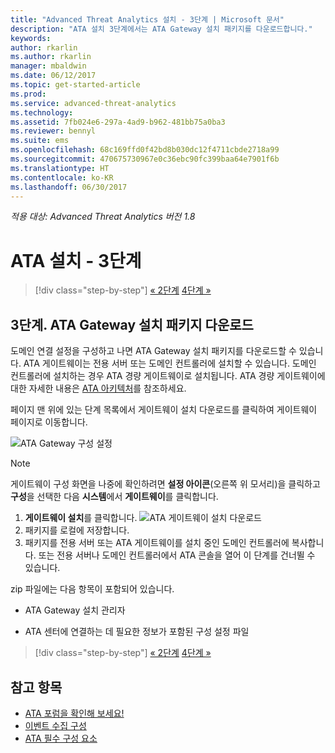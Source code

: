 ```yaml
---
title: "Advanced Threat Analytics 설치 - 3단계 | Microsoft 문서"
description: "ATA 설치 3단계에서는 ATA Gateway 설치 패키지를 다운로드합니다."
keywords: 
author: rkarlin
ms.author: rkarlin
manager: mbaldwin
ms.date: 06/12/2017
ms.topic: get-started-article
ms.prod: 
ms.service: advanced-threat-analytics
ms.technology: 
ms.assetid: 7fb024e6-297a-4ad9-b962-481bb75a0ba3
ms.reviewer: bennyl
ms.suite: ems
ms.openlocfilehash: 68c169ffd0f42bd8b030dc12f4711cbde2718a99
ms.sourcegitcommit: 470675730967e0c36ebc90fc399baa64e7901f6b
ms.translationtype: HT
ms.contentlocale: ko-KR
ms.lasthandoff: 06/30/2017
---
```

*적용 대상: Advanced Threat Analytics 버전 1.8*



# ATA 설치 - 3단계
<a id="install-ata---step-3" class="xliff"></a>

>[!div class="step-by-step"]
[« 2단계](install-ata-step2.md)
[4단계 »](install-ata-step4.md)

## 3단계. ATA Gateway 설치 패키지 다운로드
<a id="step-3-download-the-ata-gateway-setup-package" class="xliff"></a>
도메인 연결 설정을 구성하고 나면 ATA Gateway 설치 패키지를 다운로드할 수 있습니다. ATA 게이트웨이는 전용 서버 또는 도메인 컨트롤러에 설치할 수 있습니다. 도메인 컨트롤러에 설치하는 경우 ATA 경량 게이트웨이로 설치됩니다. ATA 경량 게이트웨이에 대한 자세한 내용은 [ATA 아키텍처](ata-architecture.md)를 참조하세요. 

페이지 맨 위에 있는 단계 목록에서 게이트웨이 설치 다운로드를 클릭하여 게이트웨이 페이지로 이동합니다.

![ATA Gateway 구성 설정](media/ATA_1.7-welcome-download-gateway.PNG)

> [!NOTE] 
> 게이트웨이 구성 화면을 나중에 확인하려면 **설정 아이콘**(오른쪽 위 모서리)을 클릭하고 **구성**을 선택한 다음 **시스템**에서 **게이트웨이**를 클릭합니다.  

1.  **게이트웨이 설치**를 클릭합니다.
  ![ATA 게이트웨이 설치 다운로드](media/download-gateway-setup.png)
2.  패키지를 로컬에 저장합니다.
3.  패키지를 전용 서버 또는 ATA 게이트웨이를 설치 중인 도메인 컨트롤러에 복사합니다. 또는 전용 서버나 도메인 컨트롤러에서 ATA 콘솔을 열어 이 단계를 건너뛸 수 있습니다.

zip 파일에는 다음 항목이 포함되어 있습니다.

-   ATA Gateway 설치 관리자

-   ATA 센터에 연결하는 데 필요한 정보가 포함된 구성 설정 파일


>[!div class="step-by-step"]
[« 2단계](install-ata-step2.md)
[4단계 »](install-ata-step4.md)

## 참고 항목
<a id="see-also" class="xliff"></a>

- [ATA 포럼을 확인해 보세요!](https://social.technet.microsoft.com/Forums/security/home?forum=mata)
- [이벤트 수집 구성](configure-event-collection.md)
- [ATA 필수 구성 요소](ata-prerequisites.md)
